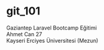 # git_101
Gaziantep Laravel Bootcamp Eğitimi <br>
Ahmet Can 27 <br>
Kayseri Erciyes Üniversitesi (Mezun)
